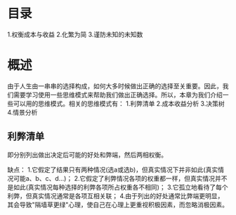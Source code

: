 # 目录
1.权衡成本与收益
2.化繁为简
3.谨防未知的未知数

# 概述
由于人生由一串串的选择构成，如何大多时候做出正确的选择至关重要。因此，我们需要学习使用一些思维模式来帮助我们做出正确选择。所以，本章为我们介绍一些可以用的思维模式。相关的思维模式有：
1.利弊清单
2.成本收益分析
3.决策树
4.情景分析

## 利弊清单
即分别列出做出决定后可能的好处和弊端，然后两相权衡。

缺点：
  1.它假定了结果只有两种情况(选a或选b)，但真实情况下并非如此(真实情况可能a、b、c、d...)；
  2.它假定了利弊情况各项的权重都一样，但真实情况并不是如此(真实情况每种选择的利弊各项所占权重各不相同)；
  3.它孤立地看待了每个利弊，但真实情况通常是各项互相关联；
  4.由于列出的好处通常比弊端更明显，其会导致"隔墙草更绿"心理，使自己在心理上更重视积极因素，而忽略消极因素。